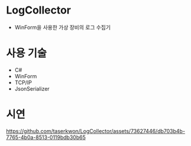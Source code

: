 # LogCollector

- WinForm을 사용한 가상 장비의 로그 수집기

# 사용 기술

- C#
- WinForm
- TCP/IP
- JsonSerializer

# 시연
https://github.com/taserkwon/LogCollector/assets/73627446/db703b4b-7765-4b0a-8513-0119bdb30b65

